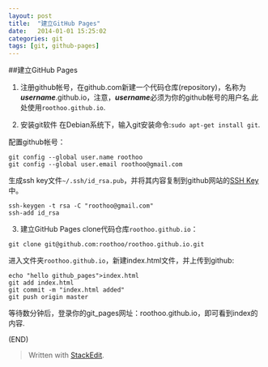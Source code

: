```yaml
---
layout: post
title:  "建立GitHub Pages"
date:   2014-01-01 15:25:02
categories: git 
tags: [git, github-pages]
---
```


##建立GitHub Pages
1.  注册github帐号，在github.com新建一个代码仓库(repository)，名称为***username***.github.io，注意，***username***必须为你的github帐号的用户名.此处使用`roothoo.github.io`.

2.  安装git软件
在Debian系统下，输入git安装命令:`sudo apt-get install git`.  

配置github帐号：

~~~ 
git config --global user.name roothoo
git config --global user.email roothoo@gmail.com
~~~ 

生成ssh key文件`~/.ssh/id_rsa.pub`，并将其内容复制到github网站的[SSH Key](https://github.com/settings/ssh)中。

~~~ 
ssh-keygen -t rsa -C "roothoo@gmail.com"
ssh-add id_rsa
~~~ 

3.  建立GitHub Pages
clone代码仓库`roothoo.github.io`：

~~~ 
git clone git@github.com:roothoo/roothoo.github.io.git
~~~ 

进入文件夹`roothoo.github.io`，新建index.html文件，并上传到github:

~~~ 
echo "hello github_pages">index.html
git add index.html
git commit -m "index.html added"
git push origin master
~~~ 

等待数分钟后，登录你的git_pages网址：roothoo.github.io，即可看到index的内容.

(END)  

> Written with [StackEdit](https://stackedit.io/).
